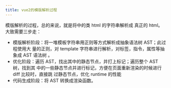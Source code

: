 ```yaml
---
title: vue2的模版解析过程
---
```


模版解析的过程，总的来说，就是将<template></template>中的类 html 的字符串解析成
真正的 html。大致需要三步走：

-   模版解析阶段：将一堆模板字符串用正则等方式解析成抽象语法树 AST；此过程使用大
    量的正则，对 template 字符串进行解析，对标签，指令，属性等抽象成 AST 语法树
    。
-   优化阶段：遍历 AST，找出其中的静态节点，并打上标记；遍历整个 AST 树，找到其
    中的一些静态节点并进行标记，方便在页面重新渲染的时候进行 diff 比较时，直接跳
    过静态节点，优化 runtime 的性能
-   代码生成阶段：将 AST 转换成渲染函数。
